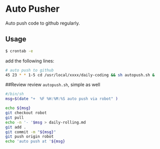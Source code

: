 # Auto Pusher
Auto push code to github regularly.

## Usage 
```sh
$ crontab -e
```
add the following lines:
```bash
# auto push to github
45 23 * * 1-5 cd /usr/local/xxxx/daily-coding && sh autopush.sh &
```
##Review
review ``autopush.sh``, simple as well
```bash
#/bin/sh
msg=$(date "+  %F %H:%M:%S auto push via robot" )

echo ${msg}
git checkout robot
git pull
echo -n '- '$msg > daily-rolling.md
git add .
git commit -m "${msg}"
git push origin robot
echo 'auto push at '${msg}
```

